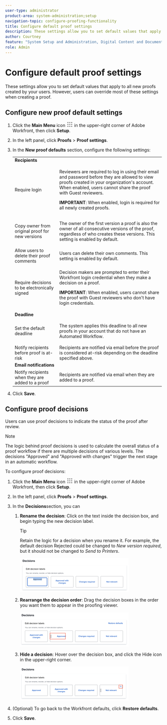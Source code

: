 ```yaml
---
user-type: administrator
product-area: system-administration;setup
navigation-topic: configure-proofing-functionality
title: Configure default proof settings
description: These settings allow you to set default values that apply to all new proofs created by your users. However, users can override most of these settings when creating a proof.
author: Courtney
feature: "System Setup and Administration, Digital Content and Documents"
role: Admin
---
```


# Configure default proof settings

These settings allow you to set default values that apply to all new proofs created by your users. However, users can override most of these settings when creating a proof.

## Configure new proof default settings

1. Click the **Main Menu** icon ![](assets/main-menu-icon.png) in the upper-right corner of Adobe Workfront, then click **Setup**.
1. In the left panel, click **Proofs** > **Proof settings**.
1. In the **New proof defaults** section, configure the following settings:

   <table style="table-layout:auto"> 
    <col> 
    <col> 
    <tbody> 
     <tr> 
      <td role="rowheader" colspan="2"><b>Recipients</b></td> 
     </tr> 
     <tr> 
      <td role="rowheader">Require login</td> 
      <td> <p>Reviewers are required to log in using their email and password before they are allowed to view proofs created in your organization's account. When enabled, users cannot share the proof with Guest reviewers.</p> <p><b>IMPORTANT</b>: When enabled, login is required for all newly created proofs.</p> </td> 
     </tr> 
     <tr> 
      <td role="rowheader">Copy owner from original proof for new versions</td> 
      <td> <p>The owner of the first version a proof is also the owner of all consecutive versions of the proof, regardless of who creates these versions. This setting is enabled by default.</p> </td> 
     </tr> 
     <tr> 
      <td role="rowheader">Allow users to delete their proof comments</td> 
      <td>Users can delete their own comments. This setting is enabled by default.</td> 
     </tr> 
     <tr> 
      <td role="rowheader">Require decisions to be electronically signed </td> 
      <td> <p>Decision makers are prompted to enter their Workfront login credential when they make a decision on a proof.</p> <p><b>IMPORTANT</b>: When enabled, users cannot share the proof with Guest reviewers who don't have login credentials.</p> </td> 
     </tr> 
     <tr> 
      <td role="rowheader" colspan="2"><b>Deadline</b></td> 
     </tr> 
     <tr> 
      <td role="rowheader">Set the default deadline</td> 
      <td> <p>The system applies this deadline to all new proofs in your account that do not have an Automated Workflow.</p> </td> 
     </tr> 
     <tr> 
      <td role="rowheader">Notify recipients before proof is at-risk</td> 
      <td>Recipients are notified via email before the proof is considered at-risk depending on the deadline specified above.</td> 
     </tr> 
     <tr> 
      <td role="rowheader" colspan="2"><b>Email notifications</b></td> 
     </tr> 
     <tr> 
      <td role="rowheader">Notify recipients when they are added to a proof</td> 
      <td>Recipients are notified via email when they are added to a proof.</td> 
     </tr> 
    </tbody> 
   </table>

1. Click **Save**.

## Configure proof decisions

Users can use proof decisions to indicate the status of the proof after review.

>[!NOTE]
>
>The logic behind proof decisions is used to calculate the overall status of a proof workflow if there are multiple decisions of various levels. The decisions "Approved" and "Approved with changes" trigger the next stage in an automatic workflow.

To configure proof decisions:

1. Click the **Main Menu** icon ![](assets/main-menu-icon.png) in the upper-right corner of Adobe Workfront, then click **Setup**.
1. In the left panel, click **Proofs** > **Proof settings**.
1. In the **Decisions**section, you can

   1. **Rename the decision**: Click on the text inside the decision box, and begin typing the new decision label.

      >[!TIP]
      >
      >Retain the logic for a decision when you rename it. For example, the default decision Rejected could be changed to *New version required*, but it should not be changed to *Send to Printers*.

      ![](assets/rename-decision-350x109.png)

   1. **Rearrange the decision order**: Drag the decision boxes in the order you want them to appear in the proofing viewer.

      ![](assets/move-decision-350x110.png)

   1. **Hide a decision**: Hover over the decision box, and click the Hide icon in the upper-right corner.

      ![](assets/hide-decision-350x109.png)

1. (Optional) To go back to the Workfront defaults, click **Restore defaults**.
1. Click **Save**.